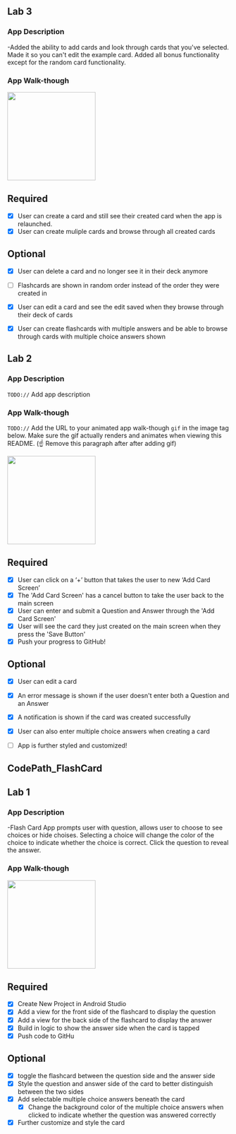## Lab 3

### App Description
-Added the ability to add cards and look through cards that you've selected. Made it so you can't edit the example card. Added all bonus functionality except for the random card functionality.

### App Walk-though

<img src="https://media0.giphy.com/media/Zn2gUZ4pV4HulqGZ8Z/giphy.gif?cid=790b7611c96773f7ecc8553f4909ba25e01860969a81027a&rid=giphy.gif&ct=g" width=200><br>

## Required
- [x] User can create a card and still see their created card when the app is relaunched.
- [x] User can create muliple cards and browse through all created cards

## Optional
- [x] User can delete a card and no longer see it in their deck anymore
- [ ] Flashcards are shown in random order instead of the order they were created in
- [x] User can edit a card and see the edit saved when they browse through their deck of cards
- [x] User can create flashcards with multiple answers and be able to browse through cards with multiple choice answers shown


## Lab 2

### App Description
`TODO://` Add app description

### App Walk-though
`TODO://` Add the URL to your animated app walk-though `gif` in the image tag below. Make sure the gif actually renders and animates when viewing this README. (☝️ Remove this paragraph after after adding gif)

<img src="https://media0.giphy.com/media/C8X5LuJKyl7anYkkV8/giphy.gif?cid=790b76112c6bc5fe369841bfb8f5aafc3101111078966be0&rid=giphy.gif&ct=g" width=200><br>

## Required
- [X] User can click on a ‘+’ button that takes the user to new ‘Add Card Screen’
- [X] The 'Add Card Screen' has a cancel button to take the user back to the main screen
- [X] User can enter and submit a Question and Answer through the 'Add Card Screen'
- [X] User will see the card they just created on the main screen when they press the 'Save Button'
- [X] Push your progress to GitHub!

## Optional
- [X] User can edit a card
- [X] An error message is shown if the user doesn't enter both a Question and an Answer
- [X] A notification is shown if the card was created successfully
- [X] User can also enter multiple choice answers when creating a card
- [ ] App is further styled and customized!



## CodePath_FlashCard

## Lab 1

### App Description
-Flash Card App prompts user with question, allows user to choose to see choices or hide choises. Selecting a choice will change the color of the choice to indicate whether the choice is correct. Click the question to reveal the answer.

### App Walk-though

<img src="https://media1.giphy.com/media/Pag8BlHge3cb1tsRwG/giphy.gif?cid=790b7611a64129de7157a794a5ebcb6289619f47a753b9b5&rid=giphy.gif&ct=g" width=200><br>

## Required
- [X] Create New Project in Android Studio
- [X] Add a view for the front side of the flashcard to display the question
- [X] Add a view for the back side of the flashcard to display the answer
- [X] Build in logic to show the answer side when the card is tapped
- [X] Push code to GitHu
## Optional
- [X] toggle the flashcard between the question side and the answer side
- [X] Style the question and answer side of the card to better distinguish between the two sides
- [X] Add selectable multiple choice answers beneath the card
   - [X] Change the background color of the multiple choice answers when clicked to indicate whether the question was answered correctly
- [X] Further customize and style the card
